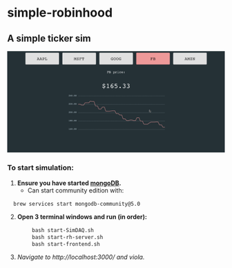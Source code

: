 # simple-robinhood
## A simple ticker sim
![TEXT](media/simple-rh.gif)
### To start simulation:
1. **Ensure you have started [mongoDB](https://docs.mongodb.com/manual/administration/install-community/).**
    - Can start community edition with:
```
  brew services start mongodb-community@5.0
```
2. **Open 3 terminal windows and run (in order):**
```
        bash start-SimDAQ.sh
        bash start-rh-server.sh
        bash start-frontend.sh
```
3. **Navigate to http://localhost:3000/ and *viola**.*
